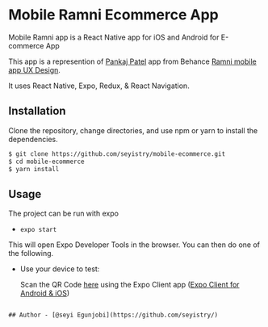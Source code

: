 # Mobile Ramni Ecommerce App

Mobile Ramni app is a React Native app for iOS and Android for E-commerce App

This app is a represention of [Pankaj Patel](https://www.behance.net/pankaj-patel) app from Behance [Ramni mobile app UX Design](https://www.behance.net/gallery/119986139/Ramni-Free-Mobile-App-UI-UX-Kit).

It uses React Native, Expo, Redux, & React Navigation.

## Installation

Clone the repository, change directories, and use npm or yarn to install the dependencies.

```bash
$ git clone https://github.com/seyistry/mobile-ecommerce.git
$ cd mobile-ecommerce
$ yarn install
```

## Usage

The project can be run with expo

-   `expo start`

This will open Expo Developer Tools in the browser. You can then do one of the following.

-   Use your device to test:

    Scan the QR Code [here](https://expo.io/@seyistry/mobile-ecommerce) using the Expo Client app ([Expo Client for Android & iOS](https://expo.dev/tools#client))

```

## Author - [@seyi Egunjobi](https://github.com/seyistry/)

```
